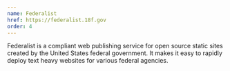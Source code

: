 ```yaml
---
name: Federalist
href: https://federalist.18f.gov
order: 4
---
```


Federalist is a compliant web publishing service for open source static sites created by the United States federal government. It makes it easy to rapidly deploy text heavy websites for various federal agencies.
